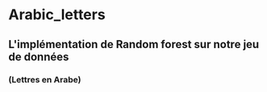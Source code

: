 # Arabic_letters

## L'implémentation de Random forest sur notre jeu de données
### (Lettres en Arabe)
